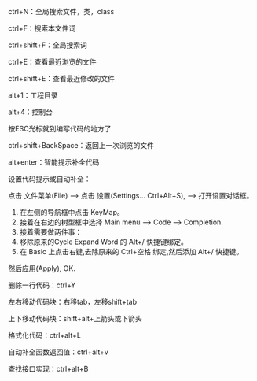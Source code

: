 ctrl+N：全局搜索文件，类，class

ctrl+F：搜索本文件词

ctrl+shift+F：全局搜索词

ctrl+E：查看最近浏览的文件

ctrl+shift+E：查看最近修改的文件

alt+1：工程目录

alt+4：控制台

按ESC光标就到编写代码的地方了

ctrl+shift+BackSpace：返回上一次浏览的文件

alt+enter：智能提示补全代码

设置代码提示或自动补全：

点击 文件菜单(File) –> 点击 设置(Settings… Ctrl+Alt+S), –> 打开设置对话框。

1. 在左侧的导航框中点击 KeyMap。 
2. 接着在右边的树型框中选择 Main menu –> Code –> Completion. 
3. 接着需要做两件事： 
4.  移除原来的Cycle Expand Word 的 Alt+/ 快捷键绑定。 
5.  在 Basic 上点击右键,去除原来的 Ctrl+空格 绑定,然后添加 Alt+/ 快捷键。

然后应用(Apply), OK.

删除一行代码：ctrl+Y

左右移动代码块：右移tab，左移shift+tab

上下移动代码块：shift+alt+上箭头或下箭头

格式化代码：ctrl+alt+L

自动补全函数返回值：ctrl+alt+v

查找接口实现：ctrl+alt+B